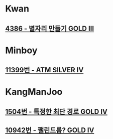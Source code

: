 
# Kwan
## [4386 - 별자리 만들기 GOLD III](https://www.acmicpc.net/problem/4386)

# Minboy
## [11399번 - ATM SILVER IV](https://www.acmicpc.net/problem/11399)

# KangManJoo
## [1504번 - 특정한 최단 경로 GOLD IV](https://www.acmicpc.net/problem/1504)
## [10942번 - 팰린드롬? GOLD IV](https://www.acmicpc.net/problem/10942)

